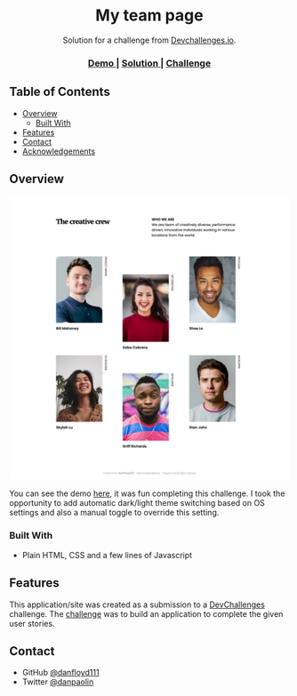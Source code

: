 <!-- Please update value in the {}  -->

<h1 align="center">My team page</h1>

<div align="center">
   Solution for a challenge from  <a href="http://devchallenges.io" target="_blank">Devchallenges.io</a>.
</div>

<div align="center">
  <h3>
    <a href="https://danfloyd111.github.io/dev-challenges-my-team-page/index.html">
      Demo
    </a>
    <span> | </span>
    <a href="https://github.com/danfloyd111/dev-challenges-my-team-page">
      Solution
    </a>
    <span> | </span>
    <a href="https://devchallenges.io/challenges/hhmesazsqgKXrTkYkt0U">
      Challenge
    </a>
  </h3>
</div>

<!-- TABLE OF CONTENTS -->

## Table of Contents

- [Overview](#overview)
  - [Built With](#built-with)
- [Features](#features)
- [Contact](#contact)
- [Acknowledgements](#acknowledgements)

<!-- OVERVIEW -->

## Overview

![screenshot](https://github.com/danfloyd111/dev-challenges-my-team-page/blob/master/img/screenshot.png?raw=true)

You can see the demo [here](https://danfloyd111.github.io/dev-challenges-my-team-page/index.html), it was fun completing this challenge. I took the opportunity to add automatic dark/light theme switching based on OS settings and also a manual toggle to override this setting.

### Built With

- Plain HTML, CSS and a few lines of Javascript

## Features

This application/site was created as a submission to a [DevChallenges](https://devchallenges.io/challenges) challenge. The [challenge](https://devchallenges.io/challenges/hhmesazsqgKXrTkYkt0U) was to build an application to complete the given user stories.

## Contact

- GitHub [@danfloyd111](https://github.com/danfloyd111)
- Twitter [@danpaolin](https://twitter.com/danpaolin)
